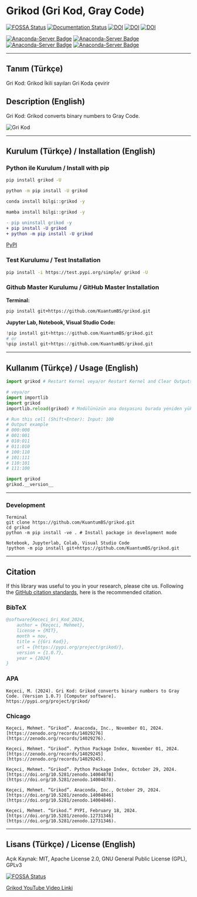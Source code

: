 # Grikod (Gri Kod, Gray Code)

[![FOSSA Status](https://app.fossa.com/api/projects/git%2Bgithub.com%2FKuantumBS%2Fgrikod.svg?type=shield)](https://app.fossa.com/projects/git%2Bgithub.com%2FKuantumBS%2Fgrikod?ref=badge_shield)
[![Documentation Status](https://readthedocs.org/projects/grikod/badge/?version=main)](https://grikod.readthedocs.io/en/main/?badge=main)
[![DOI](https://zenodo.org/badge/DOI/10.5281/zenodo.12731346.svg)](https://doi.org/10.5281/zenodo.12731346)
[![DOI](https://zenodo.org/badge/DOI/10.5281/zenodo.14029245.svg)](https://doi.org/10.5281/zenodo.14029245)
[![DOI](https://zenodo.org/badge/DOI/10.5281/zenodo.14029276.svg)](https://doi.org/10.5281/zenodo.14029276)

[![Anaconda-Server Badge](https://anaconda.org/bilgi/grikod/badges/version.svg)](https://anaconda.org/bilgi/grikod)
[![Anaconda-Server Badge](https://anaconda.org/bilgi/grikod/badges/latest_release_date.svg)](https://anaconda.org/bilgi/grikod)
[![Anaconda-Server Badge](https://anaconda.org/bilgi/grikod/badges/platforms.svg)](https://anaconda.org/bilgi/grikod)
[![Anaconda-Server Badge](https://anaconda.org/bilgi/grikod/badges/license.svg)](https://anaconda.org/bilgi/grikod)

---

## Tanım (Türkçe)

Gri Kod: Grikod İkili sayıları Gri Koda çevirir

## Description (English)

Gri Kod: Grikod converts binary numbers to Gray Code.

![Gri Kod](https://i.imgur.com/6wpucpo.png)

---

## Kurulum (Türkçe) / Installation (English)

### Python ile Kurulum / Install with pip

```bash
pip install grikod -U

python -m pip install -U grikod

conda install bilgi::grikod -y

mamba install bilgi::grikod -y
```

```diff
- pip uninstall grikod -y
+ pip install -U grikod
+ python -m pip install -U grikod
```

[PyPI](https://pypi.org/project/grikod/)

### Test Kurulumu / Test Installation

```bash
pip install -i https://test.pypi.org/simple/ grikod -U
```

### Github Master Kurulumu / GitHub Master Installation

**Terminal:**

```bash
pip install git+https://github.com/KuantumBS/grikod.git
```

**Jupyter Lab, Notebook, Visual Studio Code:**

```python
!pip install git+https://github.com/KuantumBS/grikod.git
# or
%pip install git+https://github.com/KuantumBS/grikod.git
```

---

## Kullanım (Türkçe) / Usage (English)

```python
import grikod # Restart Kernel veya/or Restart Kernel and Clear Outputs

# veya/or
import importlib
import grikod
importlib.reload(grikod) # Modülünüzün ana dosyasını burada yeniden yükler

# Run this cell (Shift+Enter): Input: 100
# Output example
# 000:000
# 001:001
# 010:011
# 011:010
# 100:110
# 101:111
# 110:101
# 111:100
```
```python
import grikod
grikod.__version__
```
---

### Development

```
Terminal
git clone https://github.com/KuantumBS/grikod.git
cd grikod
python -m pip install -ve . # Install package in development mode

Notebook, Jupyterlab, Colab, Visual Studio Code
!python -m pip install git+https://github.com/KuantumBS/grikod.git
```
---

## Citation

If this library was useful to you in your research, please cite us. Following the [GitHub citation standards](https://docs.github.com/en/github/creating-cloning-and-archiving-repositories/creating-a-repository-on-github/about-citation-files), here is the recommended citation.

### BibTeX

```bibtex
@software{Kececi_Gri_Kod_2024,
    author = {Keçeci, Mehmet},
    license = {MIT},
    month = nov,
    title = {{Gri Kod}},
    url = {https://pypi.org/project/grikod/},
    version = {1.0.7},
    year = {2024}
}
```

### APA

```
Keçeci, M. (2024). Gri Kod: Grikod converts binary numbers to Gray Code. (Version 1.0.7) [Computer software]. https://pypi.org/project/grikod/
```

### Chicago

```
Keçeci, Mehmet. “Grikod”. Anaconda, Inc., November 01, 2024. [https://zenodo.org/records/14029276](https://zenodo.org/records/14029276).

Keçeci, Mehmet. “Grikod”. Python Package Index, November 01, 2024. [https://zenodo.org/records/14029245](https://zenodo.org/records/14029245).

Keçeci, Mehmet. “Grikod”. Python Package Index, October 29, 2024. [https://doi.org/10.5281/zenodo.14004878](https://doi.org/10.5281/zenodo.14004878).

Keçeci, Mehmet. “Grikod”. Anaconda, Inc., October 29, 2024. [https://doi.org/10.5281/zenodo.14004846](https://doi.org/10.5281/zenodo.14004846).

Keçeci, Mehmet. “Grikod.” PYPI, February 18, 2024. [https://doi.org/10.5281/zenodo.12731346](https://doi.org/10.5281/zenodo.12731346).
```
---

## Lisans (Türkçe) / License (English)

Açık Kaynak: MIT, Apache License 2.0, GNU General Public License (GPL), GPLv3

[![FOSSA Status](https://app.fossa.com/api/projects/git%2Bgithub.com%2FKuantumBS%2Fgrikod.svg?type=large)](https://app.fossa.com/projects/git%2Bgithub.com%2FKuantumBS%2Fgrikod?ref=badge_large)

[Grikod YouTube Video Linki](https://www.youtube.com/watch?v=IJnIpOuV92E)
